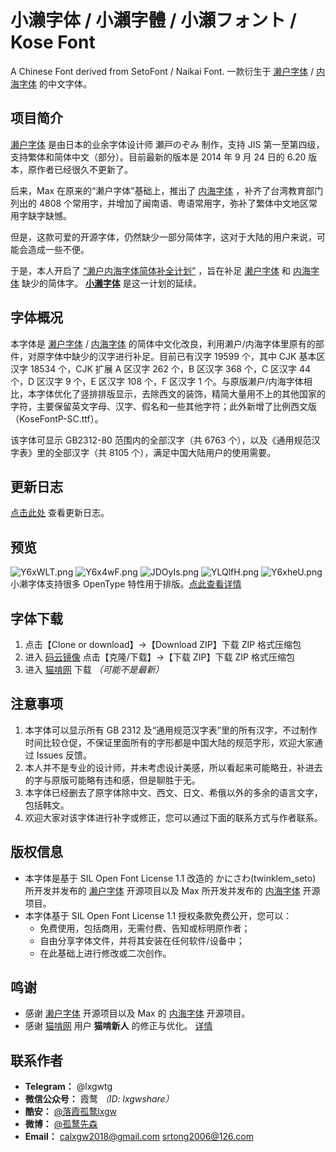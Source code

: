 # 小濑字体 / 小瀨字體 / 小瀬フォント / Kose Font
A Chinese Font derived from SetoFont / Naikai Font.  一款衍生于 [濑户字体](http://setofont.osdn.jp/) / [内海字体](https://github.com/max32002/naikaifont) 的中文字体。

## 项目简介

[濑户字体](http://setofont.osdn.jp/) 是由日本的业余字体设计师 瀬戸のぞみ 制作，支持 JIS 第一至第四级，支持繁体和简体中文（部分）。目前最新的版本是 2014 年 9 月 24 日的 6.20 版本，原作者已经很久不更新了。

后来，Max 在原来的“濑户字体”基础上，推出了 [内海字体](https://github.com/max32002/naikaifont) ，补齐了台湾教育部门列出的 4808 个常用字，并增加了闽南语、粤语常用字，弥补了繁体中文地区常用字缺字缺憾。

但是，这款可爱的开源字体，仍然缺少一部分简体字，这对于大陆的用户来说，可能会造成一些不便。

于是，本人开启了 [“濑户内海字体简体补全计划”](https://github.com/lxgw/seto-naikai-font-supplement-for-sc) ，旨在补足 [濑户字体](http://setofont.osdn.jp/) 和 [内海字体](https://github.com/max32002/naikaifont) 缺少的简体字。 [**小濑字体**](https://github.com/lxgw/kose-font/) 是这一计划的延续。

## 字体概况

本字体是 [濑户字体](http://setofont.osdn.jp/) / [内海字体](https://github.com/max32002/naikaifont) 的简体中文化改良，利用濑户/内海字体里原有的部件，对原字体中缺少的汉字进行补足。目前已有汉字 19599 个，其中 CJK 基本区汉字 18534 个，CJK 扩展 A 区汉字 262 个，B 区汉字 368 个，C 区汉字 44 个，D 区汉字 9 个，E 区汉字 108 个，F 区汉字 1 个。与原版濑户/内海字体相比，本字体优化了竖排排版显示，去除西文的装饰，精简大量用不上的其他国家的字符，主要保留英文字母、汉字、假名和一些其他字符；此外新增了比例西文版（KoseFontP-SC.ttf）。

该字体可显示 GB2312-80 范围内的全部汉字（共 6763 个），以及《通用规范汉字表》里的全部汉字（共 8105 个），满足中国大陆用户的使用需要。

## 更新日志

[点击此处](https://github.com/lxgw/kose-font/blob/master/history.md) 查看更新日志。

## 预览
![Y6xWLT.png](https://s1.ax1x.com/2020/05/16/Y6xWLT.png)
![Y6x4wF.png](https://s1.ax1x.com/2020/05/16/Y6x4wF.png)
![JDOyIs.png](https://s1.ax1x.com/2020/04/24/JDOyIs.png)
![YLQlfH.png](https://s1.ax1x.com/2020/05/22/YLQlfH.png)
![Y6xheU.png](https://s1.ax1x.com/2020/05/16/Y6xheU.png)
小濑字体支持很多 OpenType 特性用于排版。[点此查看详情](https://github.com/lxgw/kose-font/blob/master/OpenType_Features.md)

## 字体下载

1. 点击【Clone or download】->【Download ZIP】下载 ZIP 格式压缩包
2. 进入 [码云镜像](https://github.com/lxgw/kose-font/) 点击【克隆/下载】->【下载 ZIP】下载 ZIP 格式压缩包
3. 进入 [猫啃网](https://www.maoken.com/freefonts/4306.html) 下载 *（可能不是最新）*

## 注意事项

1. 本字体可以显示所有 GB 2312 及“通用规范汉字表”里的所有汉字，不过制作时间比较仓促，不保证里面所有的字形都是中国大陆的规范字形，欢迎大家通过 Issues 反馈。
2. 本人并不是专业的设计师，并未考虑设计美感，所以看起来可能略丑，补进去的字与原版可能略有违和感，但是聊胜于无。
3. 本字体已经删去了原字体除中文、西文、日文、希俄以外的多余的语言文字，包括韩文。
4. 欢迎大家对该字体进行补字或修正，您可以通过下面的联系方式与作者联系。

## 版权信息

- 本字体是基于 SIL Open Font License 1.1 改造的 かにさわ(twinklem_seto) 所开发并发布的 [濑户字体](http://setofont.osdn.jp/) 开源项目以及 Max  所开发并发布的 [内海字体](https://github.com/max32002/naikaifont) 开源项目。
- 本字体基于 SIL Open Font License 1.1 授权条款免费公开，您可以：
  - 免费使用，包括商用，无需付费、告知或标明原作者；
  - 自由分享字体文件，并将其安装在任何软件/设备中；
  - 在此基础上进行修改或二次创作。
  
## 鸣谢
- 感谢 [濑户字体](http://setofont.osdn.jp/) 开源项目以及 Max 的 [内海字体](https://github.com/max32002/naikaifont) 开源项目。
- 感谢 [猫啃网](http://www.maoken.com) 用户 **猫啃新人** 的修正与优化。 [详情](https://www.maoken.com/freefonts/4306.html)

## 联系作者

- **Telegram：** @lxgwtg
- **微信公众号：** 霞鹜 *（ID: lxgwshare）*
- **酷安：** [@落霞孤鹜lxgw](https://www.coolapk.com/u/633884)
- **微博：** [@孤鹜先森](https://weibo.com/6624339726)
- **Email：** calxgw2018@gmail.com srtong2006@126.com

